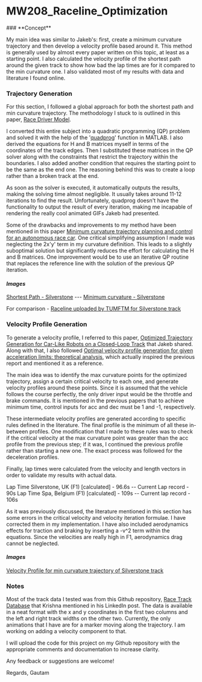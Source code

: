 # MW208_Raceline_Optimization
<Desc of proj>
### **Concept**

My main idea was similar to Jakeb's: first, create a minimum curvature trajectory and then develop a velocity profile based around it. This method is generally used by almost every paper written on this topic, at least as a starting point. I also calculated the velocity profile of the shortest path around the given track to show how bad the lap times are for it compared to the min curvature one. I also validated most of my results with data and literature I found online.

### **Trajectory Generation**

For this section, I followed a global approach for both the shortest path and min curvature trajectory. The methodology I stuck to is outlined in this paper, [Race Driver Model](https://dl.acm.org/doi/10.1016/j.compstruc.2007.04.028). 

I converted this entire subject into a quadratic programming (QP) problem and solved it with the help of the '[quadprog](https://in.mathworks.com/help/optim/ug/quadprog.html)' function in MATLAB. I also derived the equations for H and B matrices myself in terms of the coordinates of the track edges. Then I substituted these matrices in the QP solver along with the constraints that restrict the trajectory within the boundaries. I also added another condition that requires the starting point to be the same as the end one. The reasoning behind this was to create a loop rather than a broken track at the end. 

As soon as the solver is executed, it automatically outputs the results, making the solving time almost negligible. It usually takes around 11-12 iterations to find the result. Unfortunately, quadprog doesn't have the functionality to output the result of every iteration, making me incapable of rendering the really cool animated GIFs Jakeb had presented.

Some of the drawbacks and improvements to my method have been mentioned in this paper [Minimum curvature trajectory planning and control for an autonomous race car](https://www.tandfonline.com/doi/abs/10.1080/00423114.2019.1631455?journalCode=nvsd20). One critical simplifying assumption I made was neglecting the 2x'y' term in my curvature definition. This leads to a slightly suboptimal solution but significantly reduces the effort for calculating the H and B matrices. One improvement would be to use an iterative QP routine that replaces the reference line with the solution of the previous QP iteration.

#### _**Images**_

[Shortest Path - Silverstone](https://user-images.githubusercontent.com/58664908/128596618-575a2a3c-70fd-49e1-820d-698fe9b1d8b0.png) --- [Minimum curvature - Silverstone](https://user-images.githubusercontent.com/58664908/128598833-c99c9c31-b9b9-4988-aa61-ef6dd28a60c9.png)

For comparison - [Raceline uploaded by TUMFTM for Silverstone track](https://user-images.githubusercontent.com/58664908/128598878-c3997de2-ea97-4d82-a775-bd9cfa0a177a.png)


### **Velocity Profile Generation**

To generate a velocity profile, I referred to this paper, [Optimized Trajectory Generation for Car-Like Robots on a Closed-Loop Track](https://digitalcommons.du.edu/etd/1370/) that Jakeb shared. Along with that, I also followed [Optimal velocity profile generation for given acceleration limits: theoretical analysis](https://ieeexplore.ieee.org/abstract/document/1470174/), which actually inspired the previous report and mentioned it as a reference.

The main idea was to identify the max curvature points for the optimized trajectory, assign a certain critical velocity to each one, and generate velocity profiles around these points. Since it is assumed that the vehicle follows the course perfectly, the only driver input would be the throttle and brake commands. It is mentioned in the previous papers that to achieve minimum time, control inputs for acc and dec must be 1 and -1, respectively. 

These intermediate velocity profiles are generated according to specific rules defined in the literature. The final profile is the minimum of all these in-between profiles. One modification that I made to these rules was to check if the critical velocity at the max curvature point was greater than the acc profile from the previous step; if it was, I continued the previous profile rather than starting a new one. The exact process was followed for the deceleration profiles.

Finally, lap times were calculated from the velocity and length vectors in order to validate my results with actual data.

Lap Time Silverstone, UK (F1) [calculated] - 96.6s -- Current Lap record - 90s
Lap Time Spa, Belgium (F1) [calculated] - 109s -- Current lap record - 106s

As it was previously discussed, the literature mentioned in this section has some errors in the critical velocity and velocity iteration formulae. I have corrected them in my implementation. I have also included aerodynamics effects for traction and braking by inserting a -v^2 term within the equations. Since the velocities are really high in F1, aerodynamics drag cannot be neglected.

#### _**Images**_
[Velocity Profile for min curvature trajectory of Silverstone track](https://user-images.githubusercontent.com/58664908/128600338-c50d12c0-2b78-4a3e-b5f0-5addf029422a.png)


### **Notes**

Most of the track data I tested was from this Github repository, [Race Track Database](https://github.com/TUMFTM/racetrack-database) that Krishna mentioned in his LinkedIn post. The data is available in a neat format with the x and y coordinates in the first two columns and the left and right track widths on the other two. Currently, the only animations that I have are for a marker moving along the trajectory.  I am working on adding a velocity component to that. 

I will upload the code for this project on my Github repository with the appropriate comments and documentation to increase clarity.

Any feedback or suggestions are welcome!

Regards,
Gautam
